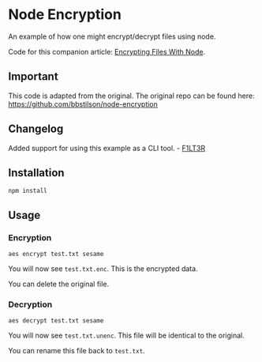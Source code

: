 # Node Encryption

An example of how one might encrypt/decrypt files using node. 

Code for this companion article: [Encrypting Files With Node](http://brandonstilson.com/encrypting-files-with-node/).

## Important

This code is adapted from the original. The original repo can be found here: https://github.com/bbstilson/node-encryption

## Changelog

Added support for using this example as a CLI tool. - [F1LT3R](https://f1lt3r.io)

## Installation

```shell
npm install
```

## Usage

### Encryption

```shell
aes encrypt test.txt sesame
```

You will now see `test.txt.enc`. This is the encrypted data. 

You can delete the original file.

### Decryption

```shell
aes decrypt test.txt sesame
```

You will now see `test.txt.unenc`. This file will be identical to the original.

You can rename this file back to `test.txt`.
